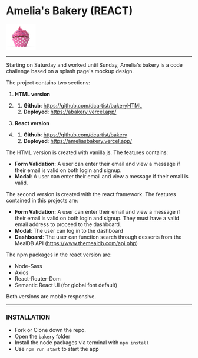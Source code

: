 # Amelia's Bakery (REACT)

<img src="./src/Assets/cupcake.jpg" alt="cupcake" style="zoom:20%;"  width="400"/>

------

Starting on Saturday and worked until Sunday, Amelia's bakery is a code challenge based on a splash page's mockup design.

The project contains two sections:

1. **HTML version** 

2. 1. **Github**: https://github.com/dcartist/bakeryHTML
   2. **Deployed**: https://abakery.vercel.app/

3. **React version**

4. 1. **Github**: https://github.com/dcartist/bakery
   2. **Deployed**: https://ameliasbakery.vercel.app/

The HTML version is created with vanilla js. The features contains:

- **Form Validation:** A user can enter their email and view a message if their email is valid on both login and signup.
- **Modal**: A user can enter their email and view a message if their email is valid.

The second version is created with the react framework. The features contained in this projects are:

- **Form Validation:** A user can enter their email and view a message if their email is valid on both login and signup. They must have a valid email address to proceed to the dashboard.
- **Modal**: The user can log in to the dashboard
- **Dashboard**: The user can function search through desserts from the MealDB API (https://www.themealdb.com/api.php)



The npm packages in the react version are:

-  Node-Sass
- Axios
- React-Router-Dom
- Semantic React UI (for global font default)

Both versions are mobile responsive.

------

### INSTALLATION

- Fork or Clone down the repo.
- Open the `bakery` folder
- Install the node packages via terminal with `npm install`
- Use `npm run start` to start the app
